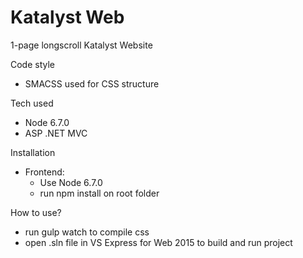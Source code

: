 # Katalyst Web

1-page longscroll Katalyst Website

Code style
- SMACSS used for CSS structure

Tech used
- Node 6.7.0
- ASP .NET MVC

Installation
- Frontend:
  - Use Node 6.7.0
  - run npm install on root folder

How to use?
- run gulp watch to compile css
- open .sln file in VS Express for Web 2015 to build and run project
